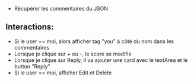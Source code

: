 - Récupérer les commentaires du JSON

## Interactions:

- Si le user == moi, alors afficher tag "you" à côté du nom dans les commentaires
- Lorsque je clique sur + ou -, le score se modifie
- Lorsque je clique sur Reply, il va ajouter une card avec le textArea et le button "Reply"
- Si le user == moi, afficher Edit et Delete

